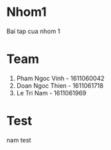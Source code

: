 # Nhom1
Bai tap cua nhom 1
# Team
1. Pham Ngoc Vinh - 1611060042
2. Doan Ngoc Thien - 1611061718
3. Le Tri Nam - 1611061969
# Test
nam test
